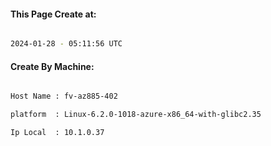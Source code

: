 
   
#### This Page Create at:

```bash

2024-01-28 - 05:11:56 UTC

```

#### Create By Machine:

```bash

Host Name : fv-az885-402

platform  : Linux-6.2.0-1018-azure-x86_64-with-glibc2.35

Ip Local  : 10.1.0.37

```

